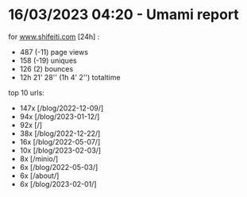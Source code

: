 # 16/03/2023 04:20 - Umami report
for www.shifeiti.com [24h] :

 - 487 (-11) page views
 - 158 (-19) uniques
 - 126 (2) bounces
 - 12h 21' 28'' (1h 4' 2'') totaltime


top 10 urls:
 - 147x [/blog/2022-12-09/]
 - 94x [/blog/2023-01-12/]
 - 92x [/]
 - 38x [/blog/2022-12-22/]
 - 16x [/blog/2022-05-07/]
 - 10x [/blog/2023-02-03/]
 - 8x [/minio/]
 - 6x [/blog/2022-05-03/]
 - 6x [/about/]
 - 6x [/blog/2023-02-01/]


